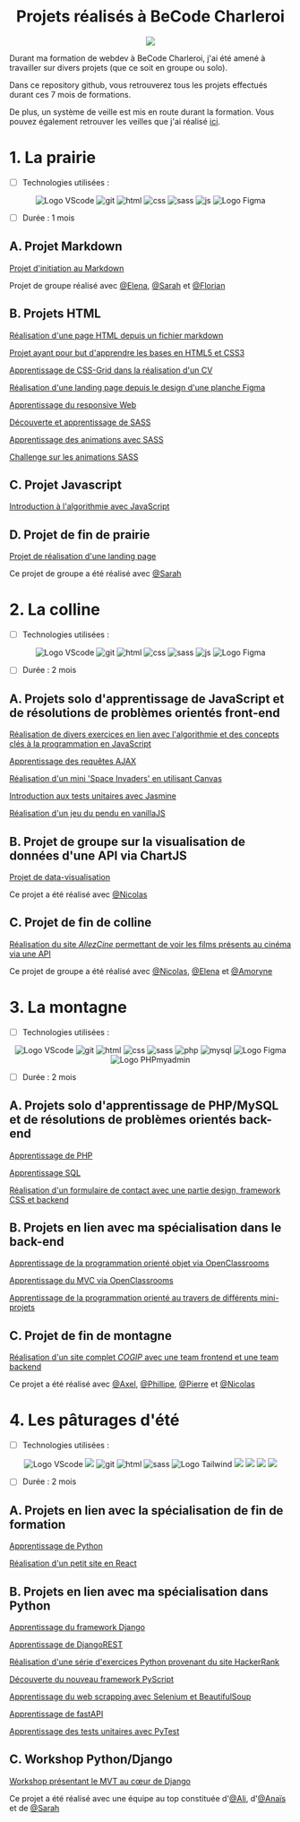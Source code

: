 <h1 align="center">Projets réalisés à BeCode Charleroi</h1>

<p align="center">
    <img src="https://img.shields.io/badge/BeCode-377AB?style=for-the-badge&logoColor=white">
</p>

Durant ma formation de webdev à BeCode Charleroi, j'ai été amené à travailler sur divers projets (que ce soit en groupe ou solo).

Dans ce repository github, vous retrouverez tous les projets effectués durant ces 7 mois de formations. 

De plus, un système de veille est mis en route durant la formation. Vous pouvez également retrouver les veilles que j'ai réalisé [ici](https://github.com/CalcagnoLoic/veille-becode).

# 1. La prairie

- [ ] Technologies utilisées : 

<p align="center">
    <img src="https://img.shields.io/badge/Visual_Studio_Code-0078D4?style=for-the-badge&logo=visual%20studio%20code&logoColor=white" alt="Logo VScode">
    <img src="https://img.shields.io/badge/git-red?style=for-the-badge&logo=git&logoColor=white" alt="git">
    <img src="https://img.shields.io/badge/HTML5-E34F26?style=for-the-badge&logo=html5&logoColor=white" alt="html">
    <img src="https://img.shields.io/badge/css-blue?style=for-the-badge&logo=css3&logoColor=white" alt="css">
    <img src="https://img.shields.io/badge/sass-pink?style=for-the-badge&logo=sass&logoColor=white" alt="sass">
    <img src="https://img.shields.io/badge/javascript-F7DF1E?style=for-the-badge&logo=javascript&logoColor=white" alt="js">
    <img src="https://img.shields.io/badge/Figma-F24E1E?style=for-the-badge&logo=figma&logoColor=white" alt="Logo Figma">

</p>


- [ ] Durée : 1 mois

## A. Projet Markdown

[Projet d'initiation au Markdown](https://github.com/CalcagnoLoic/Projets_BeCode/tree/main/01_Prairie/exercise-markdown)

Projet de groupe réalisé avec [@Elena](https://github.com/TozurElena), [@Sarah](https://github.com/sarah-jpro) et [@Florian](https://github.com/FlorianAuc)


## B. Projets HTML

[Réalisation d'une page HTML depuis un fichier markdown](https://github.com/CalcagnoLoic/Projets_BeCode/tree/main/01_Prairie/html_css/markdown-warmup-html)

[Projet ayant pour but d'apprendre les bases en HTML5 et CSS3](https://github.com/CalcagnoLoic/Projets_BeCode/tree/main/01_Prairie/html_css/progressive-enhancement)

[Apprentissage de CSS-Grid dans la réalisation d'un CV](https://github.com/CalcagnoLoic/Projets_BeCode/tree/main/01_Prairie/html_css/My-CV)

[Réalisation d'une landing page depuis le design d'une planche Figma](https://github.com/CalcagnoLoic/Projets_BeCode/tree/main/01_Prairie/html_css/sprint_HTML_CSS)

[Apprentissage du responsive Web](https://github.com/CalcagnoLoic/Projets_BeCode/tree/main/01_Prairie/html_css/responsive)

[Découverte et apprentissage de SASS](https://github.com/CalcagnoLoic/Projets_BeCode/tree/main/01_Prairie/html_css/learning-sass)

[Apprentissage des animations avec SASS](https://github.com/CalcagnoLoic/Projets_BeCode/tree/main/01_Prairie/html_css/learning-animation)

[Challenge sur les animations SASS](https://github.com/CalcagnoLoic/Projets_BeCode/tree/main/01_Prairie/html_css/challenge-animation)


## C. Projet Javascript

[Introduction à l'algorithmie avec JavaScript](https://github.com/CalcagnoLoic/Projets_BeCode/tree/main/01_Prairie/algo-js)


## D. Projet de fin de prairie

[Projet de réalisation d'une landing page](https://github.com/CalcagnoLoic/Projets_BeCode/tree/main/01_Prairie/end-of-field-challenge)

Ce projet de groupe a été réalisé avec [@Sarah](https://github.com/sarah-jpro)

# 2. La colline

- [ ] Technologies utilisées :

<p align="center">
    <img src="https://img.shields.io/badge/Visual_Studio_Code-0078D4?style=for-the-badge&logo=visual%20studio%20code&logoColor=white" alt="Logo VScode">
    <img src="https://img.shields.io/badge/git-red?style=for-the-badge&logo=git&logoColor=white" alt="git">
    <img src="https://img.shields.io/badge/HTML5-E34F26?style=for-the-badge&logo=html5&logoColor=white" alt="html">
    <img src="https://img.shields.io/badge/css-blue?style=for-the-badge&logo=css3&logoColor=white" alt="css">
    <img src="https://img.shields.io/badge/sass-pink?style=for-the-badge&logo=sass&logoColor=white" alt="sass">
    <img src="https://img.shields.io/badge/javascript-F7DF1E?style=for-the-badge&logo=javascript&logoColor=white" alt="js">
    <img src="https://img.shields.io/badge/Figma-F24E1E?style=for-the-badge&logo=figma&logoColor=white" alt="Logo Figma">


</p>

- [ ] Durée : 2 mois

## A. Projets solo d'apprentissage de JavaScript et de résolutions de problèmes orientés front-end

[Réalisation de divers exercices en lien avec l'algorithmie et des concepts clés à la programmation en JavaScript](https://github.com/CalcagnoLoic/Projets_BeCode/tree/main/02_Colline/progressive_enhancement_JS)

[Apprentissage des requêtes AJAX](https://github.com/CalcagnoLoic/Projets_BeCode/tree/main/02_Colline/ajax-simple-web-service-request)

[Réalisation d'un mini 'Space Invaders' en utilisant Canvas](https://github.com/CalcagnoLoic/Projets_BeCode/tree/main/02_Colline/PewPew)

[Introduction aux tests unitaires avec Jasmine](https://github.com/CalcagnoLoic/Projets_BeCode/tree/main/02_Colline/JasmineCheck)

[Réalisation d'un jeu du pendu en vanillaJS](https://github.com/CalcagnoLoic/Projets_BeCode/tree/main/02_Colline/Hangman)


## B. Projet de groupe sur la visualisation de données d'une API via ChartJS

[Projet de data-visualisation](https://github.com/CalcagnoLoic/Projets_BeCode/tree/main/02_Colline/js-datavisualisation-challenge)

Ce projet a été réalisé avec [@Nicolas](https://github.com/Kurner)

## C. Projet de fin de colline 

[Réalisation du site *AllezCine* permettant de voir les films présents au cinéma via une API](https://github.com/CalcagnoLoic/Projets_BeCode/tree/main/02_Colline/AllezCine)

Ce projet de groupe a été réalisé avec [@Nicolas](https://github.com/Kurner), [@Elena](https://github.com/TozurElena) et [@Amoryne](https://github.com/Amoryne)

# 3. La montagne

- [ ] Technologies utilisées :

<p align="center">
    <img src="https://img.shields.io/badge/Visual_Studio_Code-0078D4?style=for-the-badge&logo=visual%20studio%20code&logoColor=white" alt="Logo VScode">
    <img src="https://img.shields.io/badge/git-red?style=for-the-badge&logo=git&logoColor=white" alt="git">
    <img src="https://img.shields.io/badge/HTML5-E34F26?style=for-the-badge&logo=html5&logoColor=white" alt="html">
    <img src="https://img.shields.io/badge/css-blue?style=for-the-badge&logo=css3&logoColor=white" alt="css">
    <img src="https://img.shields.io/badge/sass-pink?style=for-the-badge&logo=sass&logoColor=white" alt="sass">
    <img src="https://img.shields.io/badge/php-777BB4?style=for-the-badge&logo=php&logoColor=white" alt="php">
    <img src="https://img.shields.io/badge/Mysql-black?style=for-the-badge&logo=mysql&logoColor=white" alt="mysql">
    <img src="https://img.shields.io/badge/Figma-F24E1E?style=for-the-badge&logo=figma&logoColor=white" alt="Logo Figma">
    <img src="https://img.shields.io/badge/PHPMyAdmnin-90E59A.svg?style=for-the-badge&logo=phpmyadmin&logoColor=black" alt="Logo PHPmyadmin">

</p>

- [ ] Durée : 2 mois

## A. Projets solo d'apprentissage de PHP/MySQL et de résolutions de problèmes orientés back-end 

[Apprentissage de PHP](https://github.com/CalcagnoLoic/Projets_BeCode/tree/main/03_Montagne/PHP_fundamentals)

[Apprentissage SQL](https://github.com/CalcagnoLoic/Projets_BeCode/tree/main/03_Montagne/SQL_learning)

[Réalisation d'un formulaire de contact avec une partie design, framework CSS et backend](https://github.com/CalcagnoLoic/Projets_BeCode/tree/main/03_Montagne/hackers-poulette)

## B. Projets en lien avec ma spécialisation dans le back-end

[Apprentissage de la programmation orienté objet via OpenClassrooms](https://github.com/CalcagnoLoic/Projets_BeCode/tree/main/03_Montagne/POO_OC)

[Apprentissage du MVC via OpenClassrooms](https://github.com/CalcagnoLoic/Projets_BeCode/tree/main/03_Montagne/mvc_learning)

[Apprentissage de la programmation orienté au travers de différents mini-projets](https://github.com/CalcagnoLoic/Projets_BeCode/tree/main/03_Montagne/POO_learning)


## C. Projet de fin de montagne

[Réalisation d'un site complet *COGIP* avec une team frontend et une team backend ](https://github.com/CalcagnoLoic/Projets_BeCode/tree/main/03_Montagne/PHP-challenge-2)

Ce projet a été réalisé avec [@Axel](https://github.com/SIRIEZ-Axel), [@Phillipe](https://github.com/philouLeF), [@Pierre](https://github.com/Pierrerobeyns) et [@Nicolas](https://github.com/Kurner)



# 4. Les pâturages d'été

- [ ] Technologies utilisées :

<p align="center">
    <img src="https://img.shields.io/badge/Visual_Studio_Code-0078D4?style=for-the-badge&logo=visual%20studio%20code&logoColor=white" alt="Logo VScode">
    <img src="https://img.shields.io/badge/PyCharm Pro-000000.svg?&style=for-the-badge&logo=PyCharm&logoColor=white">
    <img src="https://img.shields.io/badge/git-red?style=for-the-badge&logo=git&logoColor=white" alt="git">
    <img src="https://img.shields.io/badge/HTML5-E34F26?style=for-the-badge&logo=html5&logoColor=white" alt="html">
    <img src="https://img.shields.io/badge/sass-pink?style=for-the-badge&logo=sass&logoColor=white" alt="sass">
    <img src="https://img.shields.io/badge/Tailwind_CSS-38B2AC?style=for-the-badge&logo=tailwind-css&logoColor=white" alt="Logo Tailwind">
    <img src="https://img.shields.io/badge/Python-3776AB?style=for-the-badge&logo=python&logoColor=white">
    <img src="https://img.shields.io/badge/Django-092E20?style=for-the-badge&logo=django&logoColor=white">
    <img src="https://img.shields.io/badge/JavaScript-F7DF1E?style=for-the-badge&logo=javascript&logoColor=black">
    <img src="https://img.shields.io/badge/React-20232A?style=for-the-badge&logo=react&logoColor=61DAFB">


</p>

- [ ] Durée : 2 mois

## A. Projets en lien avec la spécialisation de fin de formation

[Apprentissage de Python](https://github.com/CalcagnoLoic/Projets_BeCode/tree/main/04_Patur%C3%A2ge/Improvement_python)

[Réalisation d'un petit site en React](https://github.com/CalcagnoLoic/Projets_BeCode/tree/main/04_Patur%C3%A2ge/react-learning)

## B. Projets en lien avec ma spécialisation dans Python

[Apprentissage du framework Django](https://github.com/CalcagnoLoic/Projets_BeCode/tree/main/04_Patur%C3%A2ge/merchex_django)

[Apprentissage de DjangoREST](https://github.com/CalcagnoLoic/Projets_BeCode/tree/main/04_Patur%C3%A2ge/Django_REST_learning)

[Réalisation d'une série d'exercices Python provenant du site HackerRank](https://github.com/CalcagnoLoic/Projets_BeCode/tree/main/04_Patur%C3%A2ge/HackerRank_python)

[Découverte du nouveau framework PyScript](https://github.com/CalcagnoLoic/Projets_BeCode/tree/main/04_Patur%C3%A2ge/PyScript)

[Apprentissage du web scrapping avec Selenium et BeautifulSoup](https://github.com/CalcagnoLoic/Projets_BeCode/tree/main/04_Patur%C3%A2ge/web_scraping)

[Apprentissage de fastAPI](https://github.com/CalcagnoLoic/Projets_BeCode/tree/main/04_Patur%C3%A2ge/fastAPI_learning)

[Apprentissage des tests unitaires avec PyTest](https://github.com/CalcagnoLoic/Projets_BeCode/tree/main/04_Patur%C3%A2ge/PyTest)

## C. Workshop Python/Django

[Workshop présentant le MVT au cœur de Django](https://github.com/CalcagnoLoic/workshop_python_django)

Ce projet a été réalisé avec une équipe au top constituée d'[@Ali](https://github.com/alikhalife), d'[@Anaïs](https://github.com/Nymphadorart) et de [@Sarah](https://github.com/sarah-jpro)

